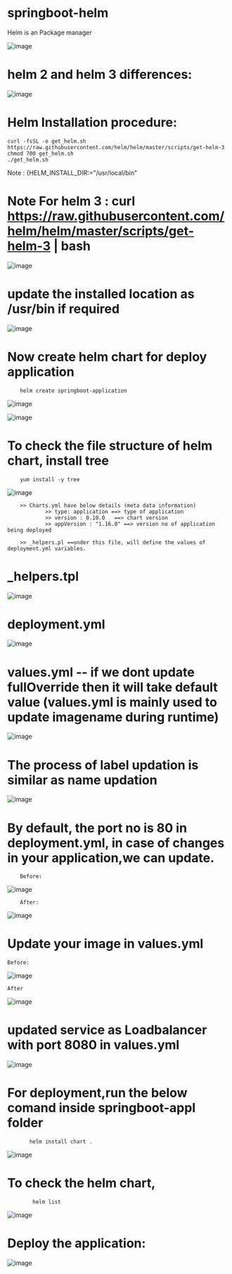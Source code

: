 # springboot-helm


Helm is an Package manager

![image](https://user-images.githubusercontent.com/54719289/116109764-00ecbd00-a6ad-11eb-9252-4833a147812d.png)




# helm 2 and helm 3 differences:

![image](https://user-images.githubusercontent.com/54719289/116110544-b1f35780-a6ad-11eb-94d6-cb5e349f02a4.png)


# Helm Installation procedure:

    curl -fsSL -o get_helm.sh https://raw.githubusercontent.com/helm/helm/master/scripts/get-helm-3
    chmod 700 get_helm.sh
    ./get_helm.sh

Note : {HELM_INSTALL_DIR:="/usr/local/bin"

# Note For helm 3 : curl https://raw.githubusercontent.com/helm/helm/master/scripts/get-helm-3 | bash


![image](https://user-images.githubusercontent.com/54719289/116116773-6c398d80-a6b3-11eb-8999-9de8a25a1534.png)

# update the installed location as /usr/bin if required

![image](https://user-images.githubusercontent.com/54719289/116117688-6ee8b280-a6b4-11eb-86a4-e4725708e4a7.png)


# Now create helm chart for deploy application

        helm create springboot-application
        
![image](https://user-images.githubusercontent.com/54719289/116129518-1b7d6100-a6c2-11eb-8e3f-5d817217419e.png)

![image](https://user-images.githubusercontent.com/54719289/116129652-42d42e00-a6c2-11eb-8bcf-5711d2a32c9b.png)

# To check the file structure of helm chart, install tree

        yum install -y tree
 
 ![image](https://user-images.githubusercontent.com/54719289/116130103-bf670c80-a6c2-11eb-9072-7a7a66fa3fb7.png)


        >> Charts.yml have below details (meta data information)
                >> type: application ==> type of application
                >> version : 0.10.0   ==> chart version
                >> appVersion : "1.16.0" ==> version no of application being deployed

        >> _helpers.pl ==under this file, will define the values of deployment.yml variables.

# _helpers.tpl
![image](https://user-images.githubusercontent.com/54719289/116131481-5a141b00-a6c4-11eb-96d5-e5c06939640c.png)

# deployment.yml
![image](https://user-images.githubusercontent.com/54719289/116131600-7f088e00-a6c4-11eb-8eef-d44e8f045d5a.png)

# values.yml   -- if we dont update fullOverride then it will take default value (values.yml is mainly used to update imagename during runtime)

![image](https://user-images.githubusercontent.com/54719289/116131967-e8889c80-a6c4-11eb-9e3e-d262442dc456.png)


# The process of label updation is similar as name updation

![image](https://user-images.githubusercontent.com/54719289/116132458-811f1c80-a6c5-11eb-99be-17630b77b3ac.png)


# By default, the port no is 80 in deployment.yml, in case of changes in your application,we can update.

        Before:
![image](https://user-images.githubusercontent.com/54719289/116133565-c4c65600-a6c6-11eb-847c-ef7e185f92a3.png)

        After:
 ![image](https://user-images.githubusercontent.com/54719289/116133652-dc054380-a6c6-11eb-9b62-775a2584def8.png)


# Update your image in values.yml

    Before:
![image](https://user-images.githubusercontent.com/54719289/116133997-49b16f80-a6c7-11eb-8fec-76f6ea86eb74.png)

    After
![image](https://user-images.githubusercontent.com/54719289/116134426-c7757b00-a6c7-11eb-8698-826ce2a4ca5e.png)


 # updated service as Loadbalancer with port 8080 in values.yml
 
![image](https://user-images.githubusercontent.com/54719289/116134897-584c5680-a6c8-11eb-9302-8d1766c9af9c.png)



# For deployment,run the below comand inside springboot-appl folder 

           helm install chart .
           
 ![image](https://user-images.githubusercontent.com/54719289/116135624-3f907080-a6c9-11eb-8dca-af8d7890587f.png)


# To check the helm chart,

            helm list
            
![image](https://user-images.githubusercontent.com/54719289/116135957-a57cf800-a6c9-11eb-81f3-0fd152f1f6e2.png)


# Deploy the application:

![image](https://user-images.githubusercontent.com/54719289/116138312-8f246b80-a6cc-11eb-8441-c0c43ef66eed.png)



 

